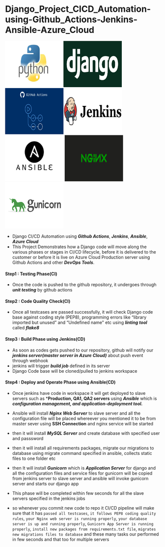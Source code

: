# Django_Project_CICD_Automation-using-Github_Actions-Jenkins-Ansible-Azure_Cloud

<img src="./images/python.jpg" width="190" height="150"><img src="./images/django.png" width="190" height="150">
<img src="./images/github.jpg" width="190" height="150"><img src="./images/jenkins.png" width="190" height="150"><img src="./images/ansible.png" width="190" height="150">
<img src="./images/nginx.png" width="190" height="150"><img src="./images/gunicorn.png" width="190" height="150">

- Django CI/CD Automation using ***Github Actions***, ***Jenkins***, ***Ansible***, ***Azure Cloud***
- This Project Demonstrates how a Django code will move along the various phases or stages in CI/CD lifecycle, before it is delivered to the customer or before it is live on   Azure Cloud Production server using Github Actions and other ***DevOps Tools***.


#### Step1 : Testing Phase(CI)

- Once the code is pushed to the github repository, it undergoes through ***unit testing*** by github actions

#### Step2 : Code Quality Check(CI)

- Once all testcases are passed successfully, it will check Django code base against coding style (PEP8), programming errors like “library imported but unused” and “Undefined name" etc using ***linting tool*** called ***flake8***

#### Step3 : Build Phase using Jenkins(CD)

- As soon as codes gets pushed to our repository, github will notify our ***jenkins server(master server in Azure Cloud)*** about push event through webhook
- jenkins will trigger ***build job*** defined in its server
- Django Code base will be cloned/pulled to jenkins workspace

#### Step4 : Deploy and Operate Phase using Ansible(CD)

- Once jenkins have code in workspace it will get deployed to slave servers such as ***Production, QA1, QA2 servers** using ***Ansible*** which is ***configuration management, and application-deployment tool.***
- Ansible will install ***Nginx Web Server*** to slave server and all the configuration file will be placed whereever you mentioned it to be from master sever using **SSH Connection** and nginx service will be started
- then it will install ***MySQL Server*** and create database with specified user and passsword 
- then it will install all requirements packages, migrate our migrations to database using migrate command specified in ansible, collects static files to one folder etc 
- then It will install ***Gunicorn*** which is ***Application Server*** for django and all the configuration files and service files for gunicorn will be copied from jenkins server to slave server and ansible will invoke gunicorn server and starts our django app
- This phase will be completed within few seconds for all the slave servers specified in the jenkins jobs 

- so whenever you commit new code to repo it CI/CD pipeline will make sure that it has ```passed all testcases```, ```it follows PEP8 coding quality rules```, ```your Nginx web server is running properly```, ```your database server is up and running properly```, ```Gunicorn App Server is running properly```, ```install new packages from requirements.txt file```, ```migrates new migrations files to database``` and these many tasks our performed in few seconds and that too for multiple servers

